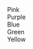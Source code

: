 <div class="lh lx yz abi"><div class="bdc ab fp lx xq yz ze ads aqk bmy" id="headlessui-radiogroup-option-:r2:" role="radio" aria-checked="false" tabindex="-1" data-headlessui-state="" aria-labelledby="headlessui-label-:r3:"><span class="t" id="headlessui-label-:r3:" data-headlessui-state="">Pink</span><span aria-hidden="true" class="akb og sj ads aez afr ahk"></span></div><div class="bdf bbt ab fp lx xq yz ze ads aqk bmy" id="headlessui-radiogroup-option-:r4:" role="radio" aria-checked="true" tabindex="0" data-headlessui-state="checked" data-checked="" aria-labelledby="headlessui-label-:r5:"><span class="t" id="headlessui-label-:r5:" data-headlessui-state="">Purple</span><span aria-hidden="true" class="akh og sj ads aez afr ahk"></span></div><div class="bca ab fp lx xq yz ze ads aqk bmy" id="headlessui-radiogroup-option-:r6:" role="radio" aria-checked="false" tabindex="-1" data-headlessui-state="" aria-labelledby="headlessui-label-:r7:"><span class="t" id="headlessui-label-:r7:" data-headlessui-state="">Blue</span><span aria-hidden="true" class="ahs og sj ads aez afr ahk"></span></div><div class="bcp ab fp lx xq yz ze ads aqk bmy" id="headlessui-radiogroup-option-:r8:" role="radio" aria-checked="false" tabindex="-1" data-headlessui-state="" aria-labelledby="headlessui-label-:r9:"><span class="t" id="headlessui-label-:r9:" data-headlessui-state="">Green</span><span aria-hidden="true" class="ajg og sj ads aez afr ahk"></span></div><div class="bdq ab fp lx xq yz ze ads aqk bmy" id="headlessui-radiogroup-option-:ra:" role="radio" aria-checked="false" tabindex="-1" data-headlessui-state="" aria-labelledby="headlessui-label-:rb:"><span class="t" id="headlessui-label-:rb:" data-headlessui-state="">Yellow</span><span aria-hidden="true" class="alv og sj ads aez afr ahk"></span></div></div>
